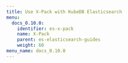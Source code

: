```yaml
---
title: Use X-Pack with KubeDB Elasticsearch
menu:
  docs_0.10.0:
    identifier: es-x-pack
    name: X-Pack
    parent: es-elasticsearch-guides
    weight: 60
menu_name: docs_0.10.0
---
```


